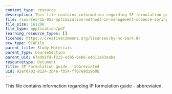 ```yaml
---
content_type: resource
description: This file contains information regarding IP formulation guide - abbreviated.
file: /courses/15-053-optimization-methods-in-management-science-spring-2013/92ef070281243b4efb54ff07e9d19b0b_MIT15_053S13_iprefabbrev.pdf
file_size: 161298
file_type: application/pdf
learning_resource_types: []
license: https://creativecommons.org/licenses/by-nc-sa/4.0/
ocw_type: OCWFile
parent_title: Study Materials
parent_type: CourseSection
parent_uid: 67ad91fd-f222-ed95-0eb6-a4b11a63aaba
resourcetype: Document
title: IP Formulation guide - abbreviated
uid: 92ef0702-8124-3b4e-fb54-ff07e9d19b0b
---
```

This file contains information regarding IP formulation guide - abbreviated.